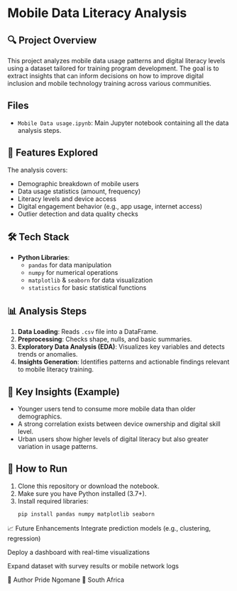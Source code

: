 #  Mobile Data Literacy Analysis

## 🔍 Project Overview
This project analyzes mobile data usage patterns and digital literacy levels using a dataset tailored for training program development. The goal is to extract insights that can inform decisions on how to improve digital inclusion and mobile technology training across various communities.

##  Files
- `Mobile Data usage.ipynb`: Main Jupyter notebook containing all the data analysis steps.

## 🧪 Features Explored
The analysis covers:
- Demographic breakdown of mobile users
- Data usage statistics (amount, frequency)
- Literacy levels and device access
- Digital engagement behavior (e.g., app usage, internet access)
- Outlier detection and data quality checks

## 🛠️ Tech Stack
- **Python Libraries**: 
  - `pandas` for data manipulation  
  - `numpy` for numerical operations  
  - `matplotlib` & `seaborn` for data visualization  
  - `statistics` for basic statistical functions  

## 📊 Analysis Steps
1. **Data Loading**: Reads `.csv` file into a DataFrame.
2. **Preprocessing**: Checks shape, nulls, and basic summaries.
3. **Exploratory Data Analysis (EDA)**: Visualizes key variables and detects trends or anomalies.
4. **Insights Generation**: Identifies patterns and actionable findings relevant to mobile literacy training.

## 🧠 Key Insights (Example)
- Younger users tend to consume more mobile data than older demographics.
- A strong correlation exists between device ownership and digital skill level.
- Urban users show higher levels of digital literacy but also greater variation in usage patterns.

## 🚀 How to Run
1. Clone this repository or download the notebook.
2. Make sure you have Python installed (3.7+).
3. Install required libraries:
   ```bash
   pip install pandas numpy matplotlib seaborn
📈 Future Enhancements
Integrate prediction models (e.g., clustering, regression)

Deploy a dashboard with real-time visualizations

Expand dataset with survey results or mobile network logs

👤 Author
Pride Ngomane
📍 South Africa

